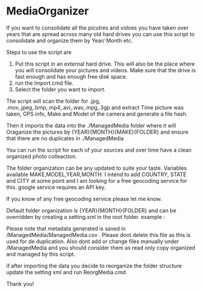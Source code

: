 # MediaOrganizer
If you want to consolidate all the picutres and vidoes you have taken over years that are spread across many old hard drives you can use this script to consolidate and organize them by Year/ Month etc.
 
Steps to use the script are 

1) Put this script in an external hard drive. This will also be the place where you will consolidate your pictures and videos. Make sure that the drive is fast enough and has enough free disk space.
2) run the Import.cmd file.
3) Select the folder you want to import.

The script will scan the folder for .jpg, .mov,.jpeg,.bmp,.mp4,.avi,.wav,.mpg,.3gp and extract Time picture was taken, GPS info, Make and Model of the camera and generate a file hash.

Then it imports the data into the  ./ManagedMedia folder where it will Oraganize the pictures by {YEAR}\{MONTH}\{MAKE}\{FOLDER} and ensure that there are no duplicates in ./ManagedMedia

You can run the script for each of your sources and over time have a clean organized photo colleaction.

The folder organization can be any updated to suite your taste. Variables available MAKE,MODEL,YEAR,MONTH. I intend to add COUNTRY, STATE and CITY at some point and I am looking for a free geocoding service for this. google service requires an API key. 

If you know of any free geocoding service please let me know.

Default folder organization is {YEAR}\{MONTH}\{FOLDER} and can be overridden by creating a setting.xml in the root folder.
example : <Setting OrganizeBy="{YEAR}\{MONTH}\{FOLDER}" ></Setting>


Please note that metadata generated is saved in /ManagedMedia/ManagedMedia.csv . Please dont delete this file as this is used for de duplication. Also dont add or change files manually under /ManagedMedia  and you should consider them as read only copy organized and managed by this script.

if after importing the data you decide to reorganize the folder structure update the setting xml and run ReorgMedia.cmd

Thank you!



